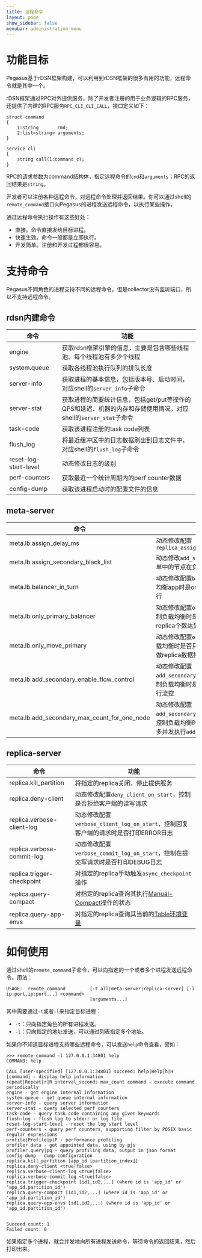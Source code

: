 ```yaml
---
title: 远程命令
layout: page
show_sidebar: false
menubar: administration_menu
---
```


# 功能目标

Pegasus基于rDSN框架构建，可以利用到rDSN框架的很多有用的功能，远程命令就是其中一个。

rDSN框架通过RPC对外提供服务，除了开发者注册的用于业务逻辑的RPC服务，还提供了内建的RPC服务`RPC_CLI_CLI_CALL`，接口定义如下：
```idl
struct command
{
    1:string       cmd;
    2:list<string> arguments;
}

service cli
{
    string call(1:command c);
}
```
RPC的请求参数为command结构体，指定远程命令的`cmd`和`arguments`；RPC的返回结果是`string`。

开发者可以注册各种远程命令，对远程命令处理并返回结果。你可以通过shell的`remote_command`接口向Pegasus的进程发送远程命令，以执行某些操作。

通过远程命令执行操作有这些好处：
* 直接。命令直接发给目标进程。
* 快速生效。命令一般都是立即执行。
* 开发简单。注册和开发过程都很容易。

# 支持命令

Pegasus不同角色的进程支持不同的远程命令。但是collector没有监听端口，所以不支持远程命令。

## rdsn内建命令

| 命令 | 功能 
| ----- | ---- | 
| engine | 获取rdsn框架引擎的信息，主要是包含哪些线程池、每个线程池有多少个线程
| system.queue | 获取各线程池执行队列的排队长度
| server-info | 获取进程的基本信息，包括版本号、启动时间，对应shell的`server_info`子命令
| server-stat | 获取进程的简要统计信息，包括get/put等操作的QPS和延迟、机器的内存和存储使用情况，对应shell的`server_stat`子命令
| task-code | 获取该进程注册的task code列表
| flush_log | 将最近缓冲区中的日志数据刷出到日志文件中，对应shell的`flush_log`子命令
| reset-log-start-level | 动态修改日志的级别
| perf-counters | 获取最近一个统计周期内的perf counter数据
| config-dump | 获取该进程启动时的配置文件的信息

## meta-server

| 命令 | 功能 
| ----- | ---- | 
| meta.lb.assign_delay_ms | 动态修改配置`replica_assign_delay_ms_for_dropouts`
| meta.lb.assign_secondary_black_list | 动态修改`add_secondary`操作的黑名单，名单中的节点在负载均衡中不再分派replica
| meta.lb.balancer_in_turn | 动态修改配置`balancer_in_turn`，控制负载均衡app时是one-by-one执行还是并行执行
| meta.lb.only_primary_balancer | 动态修改配置`only_primary_balancer`，控制负载均衡时是否只要求各机器的primary replica个数达到平衡
| meta.lb.only_move_primary | 动态修改配置`only_move_primary`，控制负载均衡时是否只做primary replica迁移，不做replica数据拷贝
| meta.lb.add_secondary_enable_flow_control | 动态修改配置`add_secondary_enable_flow_control`，控制负载均衡时是否对`add_secondary`操作进行流控
| meta.lb.add_secondary_max_count_for_one_node | 动态修改配置`add_secondary_max_count_for_one_node`，控制负载均衡时如果进行流控，单个机器最多并发执行`add_secondary`操作的个数

## replica-server

| 命令 | 功能 
| ----- | ---- | 
| replica.kill_partition | 将指定的replica关闭，停止提供服务
| replica.deny-client | 动态修改配置`deny_client_on_start`，控制是否拒绝客户端的读写请求
| replica.verbose-client-log | 动态修改配置`verbose_client_log_on_start`，控制回复客户端的请求时是否打印ERROR日志
| replica.verbose-commit-log | 动态修改配置`verbose_commit_log_on_start`，控制在提交写请求时是否打印DEBUG日志
| replica.trigger-checkpoint | 对指定的replica手动触发`async_checkpoint`操作
| replica.query-compact | 对指定的replica查询其执行[Manual-Compact](Manual-Compact功能)操作的状态
| replica.query-app-envs | 对指定的replica查询其当前的[Table环境变量](Table环境变量)

# 如何使用

通过shell的`remote_command`子命令，可以向指定的一个或者多个进程发送远程命令。用法：
```
USAGE:  remote_command         [-t all|meta-server|replica-server] [-l ip:port,ip:port...] <command>
                               [arguments...]
```
其中需要通过`-t`或者`-l`来指定目标进程：
* `-t`：只向指定角色的所有进程发送。
* `-l`：只向指定的地址发送，可以通过列表指定多个地址。

如果你不知道目标进程支持哪些远程命令，可以发送`help`命令查看，譬如：
```
>>> remote_command -l 127.0.0.1:34801 help
COMMAND: help

CALL [user-specified] [127.0.0.1:34801] succeed: help|Help|h|H [command] - display help information
repeat|Repeat|r|R interval_seconds max_count command - execute command periodically
engine - get engine internal information
system.queue - get queue internal information
server-info - query server information
server-stat - query selected perf counters
task-code - query task code containing any given keywords
flush-log - flush log to stderr or log file
reset-log-start-level - reset the log start level
perf-counters - query perf counters, supporting filter by POSIX basic regular expressions
profile|Profile|p|P - performance profiling
profiler data - get appointed data, using by pjs
profiler.query|pq - query profiling data, output in json format
config-dump - dump configuration
replica.kill_partition [app_id [partition_index]]
replica.deny-client <true|false>
replica.verbose-client-log <true|false>
replica.verbose-commit-log <true|false>
replica.trigger-checkpoint [id1,id2,...] (where id is 'app_id' or 'app_id.partition_id')
replica.query-compact [id1,id2,...] (where id is 'app_id' or 'app_id.partition_id')
replica.query-app-envs [id1,id2,...] (where id is 'app_id' or 'app_id.partition_id')


Succeed count: 1
Failed count: 0
```

如果指定多个进程，就会并发地向所有进程发送命令，等待命令的返回结果，然后打印出来。